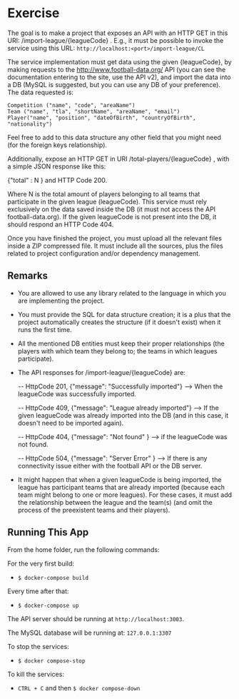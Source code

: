 # Exercise

The goal is to make a project that exposes an API with an HTTP GET in this 
URI: /import-league/{leagueCode} . E.g., it must be possible to invoke the 
service using this URL:
`http://localhost:<port>/import-league/CL`
 
The service implementation must get data using the given {leagueCode}, by 
making requests to the http://www.football-data.org/ API (you can see the 
documentation entering to the site, use the API v2),  and import the data into 
a DB (MySQL is suggested, but you can use any DB of your preference). The data 
requested is:

```
Competition ("name", "code", "areaName")
Team ("name", "tla", "shortName", "areaName", "email")
Player("name", "position", "dateOfBirth", "countryOfBirth", "nationality")
```
 
Feel free to add to this data structure any other field that you might need 
(for the foreign keys relationship).
 
Additionally, expose an HTTP GET in URI /total-players/{leagueCode}  , with a 
simple JSON response like this:

{"total" : N } and HTTP Code 200.

Where N is the total amount of players belonging to all teams that participate 
in the given league (leagueCode). This service must rely exclusively on the 
data saved inside the DB (it must not access the API football-data.org). If the
given leagueCode is not present into the DB, it should respond an HTTP Code 404.
 
Once you have finished the project, you must upload all the relevant files 
inside a ZIP compressed file. It must include all the sources, plus the files 
related to project configuration and/or dependency management. 
 
## Remarks
 
- You are allowed to use any library related to the language in which you are 
implementing the project.

- You must provide the SQL for data structure creation; it is a plus that the 
project automatically creates the structure (if it doesn't exist) when it runs 
the first time.

- All the mentioned DB entities must keep their proper relationships (the 
players with which team they belong to; the teams in which leagues participate).

- The API responses for /import-league/{leagueCode} are:
 
	-- HttpCode 201, {"message": "Successfully imported"} --> When the leagueCode was
 successfully imported.
 
 	-- HttpCode 409, {"message": "League already imported"} --> If the given 
 leagueCode was already imported into the DB (and in this case, it doesn't need
 to be imported again).
 
 	-- HttpCode 404, {"message": "Not found" } --> if the leagueCode was not found.
 
 	-- HttpCode 504, {"message": "Server Error" } --> If there is any connectivity 
 issue either with the football API or the DB server.
 
- It might happen that when a given leagueCode is being imported, the league 
has participant teams that are already imported (because each team might belong
to one or more leagues). For these cases, it must add the relationship between 
the league and the team(s) (and omit the process of the preexistent teams and 
their players).


## Running This App

From the home folder, run the following commands:

For the very first build:

- `$ docker-compose build`

Every time after that:

- `$ docker-compose up`

The API server should be running at `http://localhost:3003`. 
<!-- The client server will be running at `http://localhost:3031`. -->
The MySQL database will be running at: `127.0.0.1:3307`

To stop the services:

- `$ docker compose-stop`

To kill the services:

- `CTRL + C` and then `$ docker compose-down`